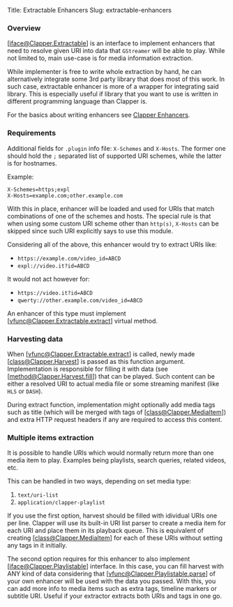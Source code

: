 Title: Extractable Enhancers
Slug: extractable-enhancers

### Overview

[iface@Clapper.Extractable] is an interface to implement enhancers that need to
resolve given URI into data that `GStreamer` will be able to play. While not
limited to, main use-case is for media information extraction.

While implementer is free to write whole extraction by hand, he can alternatively
integrate some 3rd party library that does most of this work. In such case, extractable
enhancer is more of a wrapper for integrating said library. This is especially useful
if library that you want to use is written in different programming language than Clapper is.

For the basics about writing enhancers see [Clapper Enhancers](clapper-enhancers.html).

### Requirements

Additional fields for `.plugin` info file: `X-Schemes` and `X-Hosts`. The former one should
hold the `;` separated list of supported URI schemes, while the latter is for hostnames.

Example:

```
X-Schemes=https;expl
X-Hosts=example.com;other.example.com
```

With this in place, enhancer will be loaded and used for URIs that match combinations
of one of the schemes and hosts. The special rule is that when using some custom URI
scheme other than `http(s)`, `X-Hosts` can be skipped since such URI explicitly
says to use this module.

Considering all of the above, this enhancer would try to extract URIs like:

* `https://example.com/video_id=ABCD`
* `expl://video.it?id=ABCD`

It would not act however for:

* `https://video.it?id=ABCD`
* `qwerty://other.example.com/video_id=ABCD`

An enhancer of this type must implement [vfunc@Clapper.Extractable.extract] virtual method.

### Harvesting data

When [vfunc@Clapper.Extractable.extract] is called, newly made [class@Clapper.Harvest]
is passed as this function argument. Implementation is responsible for filling it with
data (see [method@Clapper.Harvest.fill]) that can be played. Such content can be either
a resolved URI to actual media file or some streaming manifest (like `HLS` or `DASH`).

During extract function, implementation might optionally add media tags such as title
(which will be merged with tags of [class@Clapper.MediaItem]) and extra HTTP request
headers if any are required to access this content.

### Multiple items extraction

It is possible to handle URIs which would normally return more than one media item to play.
Examples being playlists, search queries, related videos, etc.

This can be handled in two ways, depending on set media type:

1. `text/uri-list`
2. `application/clapper-playlist`

If you use the first option, harvest should be filled with idividual URIs one per line.
Clapper will use its built-in URI list parser to create a media item for each URI and
place them in its playback queue. This is equivalent of creating [class@Clapper.MediaItem]
for each of these URIs without setting any tags in it initially.

The second option requires for this enhancer to also implement [iface@Clapper.Playlistable]
interface. In this case, you can fill harvest with ANY kind of data considering that
[vfunc@Clapper.Playlistable.parse] of your own enhancer will be used with the data you
passed. With this, you can add more info to media items such as extra tags, timeline markers
or subtitle URI. Useful if your extractor extracts both URIs and tags in one go.
